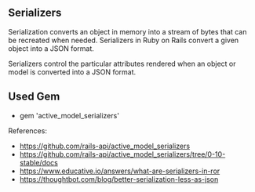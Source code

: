 ## Serializers

Serialization converts an object in memory into a stream of bytes that can be recreated when needed. Serializers in Ruby on Rails convert a given object into a JSON format.

Serializers control the particular attributes rendered when an object or model is converted into a JSON format.

## Used Gem
- gem 'active_model_serializers'

References: 
- https://github.com/rails-api/active_model_serializers
- https://github.com/rails-api/active_model_serializers/tree/0-10-stable/docs
- https://www.educative.io/answers/what-are-serializers-in-ror
- https://thoughtbot.com/blog/better-serialization-less-as-json